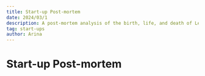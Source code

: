 ```yaml
---
title: Start-up Post-mortem
date: 2024/03/1
description: A post-mortem analysis of the birth, life, and death of Let Me Graduate. 
tag: start-ups
author: Arina
---
```


# Start-up Post-mortem
